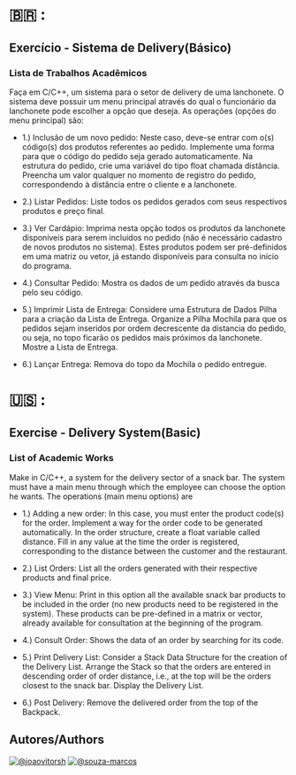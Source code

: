 # 🇧🇷 :

## Exercício - Sistema de Delivery(Básico)

### Lista de Trabalhos Acadêmicos

Faça  em  C/C++,  um  sistema  para  o  setor  de  delivery  de  uma  lanchonete.   O  sistema  deve  possuir um  menu  principal  através  do  qual  o  funcionário  da  lanchonete  pode  escolher  a  opção  que  deseja.  As operações (opções do menu principal) são:


- 1.)  Inclusão de um novo pedido:  Neste caso, deve-se entrar com o(s) código(s) dos produtos referentes ao pedido.  Implemente uma forma para que o código do pedido seja gerado automaticamente.  Na estrutura do pedido, crie uma variável do tipo float  chamada distância.  Preencha um valor qualquer no momento de registro do pedido, correspondendo à distância entre o cliente e a lanchonete.

- 2.)  Listar Pedidos:  Liste todos os pedidos gerados com seus respectivos produtos e preço final.

- 3.)  Ver Cardápio:  Imprima nesta opção todos os produtos da lanchonete disponíveis para serem incluídos no pedido (não é necessário cadastro de novos produtos no sistema).  Estes produtos podem ser pré-definidos em uma matriz ou vetor, já estando disponíveis para consulta no início do programa.

- 4.)  Consultar Pedido:  Mostra os dados de um pedido através da busca pelo seu código.

- 5.)  Imprimir  Lista  de  Entrega:  Considere  uma  Estrutura  de  Dados  Pilha  para  a  criação  da  Lista  de Entrega. Organize a Pilha Mochila para que os pedidos sejam inseridos por ordem decrescente da distancia  do  pedido,  ou  seja,  no  topo  ficarão  os  pedidos  mais  próximos  da  lanchonete.   Mostre  a Lista de Entrega.

- 6.)  Lançar Entrega:  Remova do topo da Mochila o pedido entregue.


# 🇺🇸 :

## Exercise - Delivery System(Basic)

### List of Academic Works

Make in C/C++, a system for the delivery sector of a snack bar.   The system must have a main menu through which the employee can choose the option he wants.  The operations (main menu options) are


- 1.)  Adding a new order: In this case, you must enter the product code(s) for the order.  Implement a way for the order code to be generated automatically.  In the order structure, create a float variable called distance.  Fill in any value at the time the order is registered, corresponding to the distance between the customer and the restaurant.

- 2.)  List Orders: List all the orders generated with their respective products and final price.

- 3.)  View Menu: Print in this option all the available snack bar products to be included in the order (no new products need to be registered in the system).  These products can be pre-defined in a matrix or vector, already available for consultation at the beginning of the program.

- 4.)  Consult Order: Shows the data of an order by searching for its code.

- 5.)  Print Delivery List: Consider a Stack Data Structure for the creation of the Delivery List. Arrange the Stack so that the orders are entered in descending order of order distance, i.e., at the top will be the orders closest to the snack bar.   Display the Delivery List.

- 6.)  Post Delivery: Remove the delivered order from the top of the Backpack.


## Autores/Authors

[![@joaovitorsh](https://img.shields.io/badge/joaovitorsh-100000?style=for-the-badge&logo=github&logoColor=white)](https://github.com/souza-marcos)
[![@souza-marcos](https://img.shields.io/badge/souzamarcos-100000?style=for-the-badge&logo=github&logoColor=white)](https://github.com/souza-marcos)


